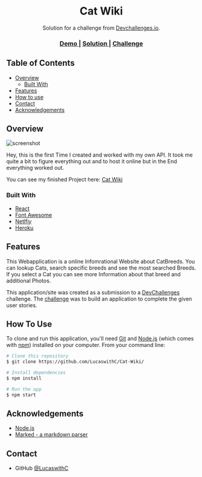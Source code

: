 <!-- Please update value in the {}  -->

<h1 align="center">Cat Wiki</h1>

<div align="center">
   Solution for a challenge from  <a href="http://devchallenges.io" target="_blank">Devchallenges.io</a>.
</div>

<div align="center">
  <h3>
    <a href="https://cat-wiki-lucas.netlify.app/">
      Demo
    </a>
    <span> | </span>
    <a href="https://github.com/LucaswithC/Cat-Wiki/">
      Solution
    </a>
    <span> | </span>
    <a href="https://devchallenges.io/challenges/f4NJ53rcfgrP6sBMD2jt">
      Challenge
    </a>
  </h3>
</div>

<!-- TABLE OF CONTENTS -->

## Table of Contents

- [Overview](#overview)
  - [Built With](#built-with)
- [Features](#features)
- [How to use](#how-to-use)
- [Contact](#contact)
- [Acknowledgements](#acknowledgements)

<!-- OVERVIEW -->

## Overview

![screenshot](https://res.cloudinary.com/dtc8u5oa0/image/upload/v1637155834/Screenshot_2021-11-17_at_14-30-04_Cat_Wiki_wch64c.png)

Hey, this is the first Time I created and worked with my own API. It took me quite a bit to figure everything out and to host it online but in the End everything worked out. 

You can see my finished Project here: [Cat Wiki](https://cat-wiki-lucas.netlify.app/)

### Built With

<!-- This section should list any major frameworks that you built your project using. Here are a few examples.-->

- [React](https://reactjs.org/)
- [Font Awesome](https://fontawesome.com/)
- [Netlfiy](https://www.netlify.com/)
- [Heroku](https://heroku.com)

## Features

<!-- List the features of your application or follow the template. Don't share the figma file here :) -->

This Webapplication is a online Infomrational Website about CatBreeds. You can lookup Cats, search specific breeds and see the most searched Breeds.
If you select a Cat you can see more Information about that breed and additional Photos.

This application/site was created as a submission to a [DevChallenges](https://devchallenges.io/challenges) challenge. The [challenge](https://devchallenges.io/challenges/f4NJ53rcfgrP6sBMD2jt) was to build an application to complete the given user stories.

## How To Use

<!-- Example: -->

To clone and run this application, you'll need [Git](https://git-scm.com) and [Node.js](https://nodejs.org/en/download/) (which comes with [npm](http://npmjs.com)) installed on your computer. From your command line:

```bash
# Clone this repository
$ git clone https://github.com/LucaswithC/Cat-Wiki/

# Install dependencies
$ npm install

# Run the app
$ npm start
```

## Acknowledgements

<!-- This section should list any articles or add-ons/plugins that helps you to complete the project. This is optional but it will help you in the future. For example: -->

- [Node.js](https://nodejs.org/)
- [Marked - a markdown parser](https://github.com/chjj/marked)

## Contact

- GitHub [@LucaswithC](https://{github.com/LucaswithC})
